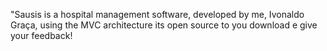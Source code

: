 "Sausis is a hospital management software, developed by me, Ivonaldo Graça, using the MVC architecture its open source to you  download e give your feedback!
